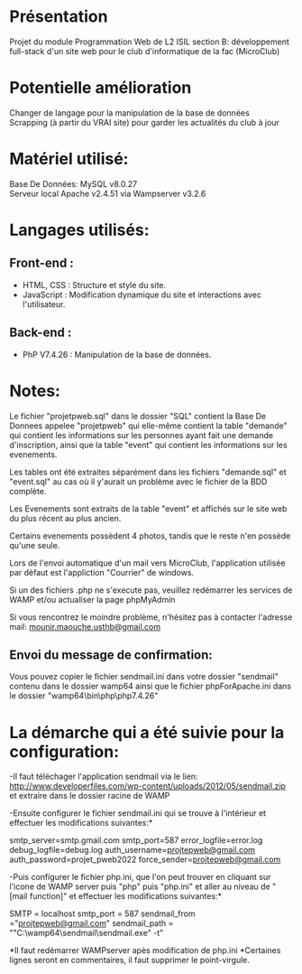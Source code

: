 # Présentation
Projet du module Programmation Web de L2 ISIL section B: développement full-stack d'un site web pour le club d'informatique de la fac (MicroClub)

# Potentielle amélioration
Changer de langage pour la manipulation de la base de données <br>
Scrapping (à partir du VRAI site) pour garder les actualités du club à jour 

# Matériel utilisé:

Base De Données: MySQL v8.0.27 <br>
Serveur local Apache v2.4.51 via Wampserver v3.2.6

# Langages utilisés: 
## Front-end :
- HTML, CSS : Structure et style du site.
- JavaScript : Modification dynamique du site et interactions avec l'utilisateur. 
## Back-end :
- PhP V7.4.26 : Manipulation de la base de données.

# Notes:

Le fichier "projetpweb.sql" dans le dossier "SQL" contient la Base De Donnees appelee "projetpweb" 
qui elle-même contient la table "demande" qui contient les informations sur les personnes 
ayant fait une demande d'inscription, ainsi que la table "event" qui contient les informations 
sur les evenements.

Les tables ont été extraites séparément dans les fichiers "demande.sql" et "event.sql" 
au cas où il y'aurait un problème avec le fichier de la BDD complète.

Les Evenements sont extraits de la table "event" et affichés sur le site web du plus récent 
au plus ancien. 

Certains evenements possèdent 4 photos, tandis que le reste n'en possède qu'une seule.

Lors de l'envoi automatique d'un mail vers MicroClub, l'application utilisée par défaut est l'appliction
"Courrier" de windows.

Si un des fichiers .php ne s'execute pas, veuillez redémarrer les services de WAMP et/ou actualiser la page phpMyAdmin

Si vous rencontrez le moindre problème, n'hésitez pas à contacter l'adresse mail: 
mounir.maouche.usthb@gmail.com

## Envoi du message de confirmation:
Vous pouvez copier le fichier sendmail.ini dans votre dossier "sendmail" contenu dans le dossier wamp64
ainsi que le fichier phpForApache.ini dans le dossier "wamp64\bin\php\php7.4.26"

# La démarche qui a été suivie pour la configuration:

-Il faut téléchager l'application sendmail via le lien: http://www.developerfiles.com/wp-content/uploads/2012/05/sendmail.zip
et extraire dans le dossier racine de WAMP

-Ensuite configurer le fichier sendmail.ini qui se trouve à l'intérieur et 
effectuer les modifications suivantes:*

smtp_server=smtp.gmail.com
smtp_port=587
error_logfile=error.log
debug_logfile=debug.log
auth_username=projtepweb@gmail.com
auth_password=projet_pweb2022
force_sender=projtepweb@gmail.com

-Puis configurer le fichier php.ini, que l'on peut trouver en cliquant sur l'icone de WAMP server puis "php" puis "php.ini"
et aller au niveau de "[mail function]" et  effectuer les modifications suivantes:*

SMTP = localhost
smtp_port = 587
sendmail_from ="projtepweb@gmail.com"
sendmail_path = "\"C:\wamp64\sendmail\sendmail.exe\" -t"

*Il faut redémarrer WAMPserver apès modification de php.ini
*Certaines lignes seront en commentaires, il faut supprimer le point-virgule.

